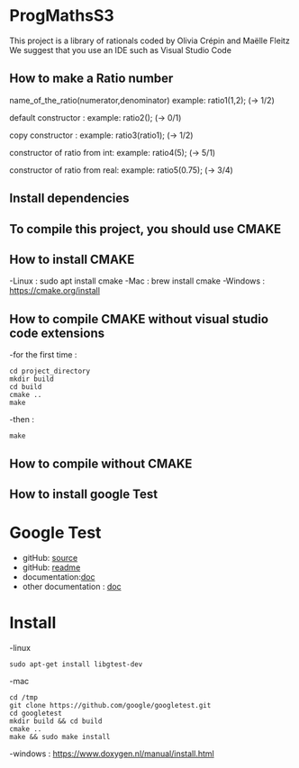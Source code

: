 ﻿# ProgMathsS3
This project is a library of rationals coded by Olivia Crépin and Maëlle Fleitz
We suggest that you use an IDE such as Visual Studio Code

## How to make a Ratio number
name_of_the_ratio(numerator,denominator)
example: ratio1(1,2); (-> 1/2)

default constructor :
example: ratio2(); (-> 0/1)

copy constructor :
example: ratio3(ratio1); (-> 1/2)

constructor of ratio from int:
example: ratio4(5); (-> 5/1)

constructor of ratio from real:
example: ratio5(0.75);  (-> 3/4)


## Install dependencies

## To compile this project, you should use CMAKE
## How to install CMAKE
-Linux : sudo apt install cmake
-Mac : brew install cmake
-Windows : https://cmake.org/install

## How to compile CMAKE without visual studio code extensions
-for the first time :
```
cd project_directory
mkdir build
cd build
cmake ..
make
```

-then : 
```
make
```

## How to compile without CMAKE



## How to install google Test
# Google Test
- gitHub: [source](https://github.com/google/googletest)
- gitHub: [readme](https://github.com/google/googletest/blob/master/README.md)
- documentation:[doc](https://github.com/google/googletest/blob/master/googletest/docs/primer.md#simple-tests)
- other documentation : [doc](https://developer.ibm.com/technologies/systems/articles/au-googletestingframework)


# Install

-linux
```
sudo apt-get install libgtest-dev
```

-mac
```
cd /tmp
git clone https://github.com/google/googletest.git
cd googletest
mkdir build && cd build
cmake ..
make && sudo make install
```
-windows : https://www.doxygen.nl/manual/install.html 
